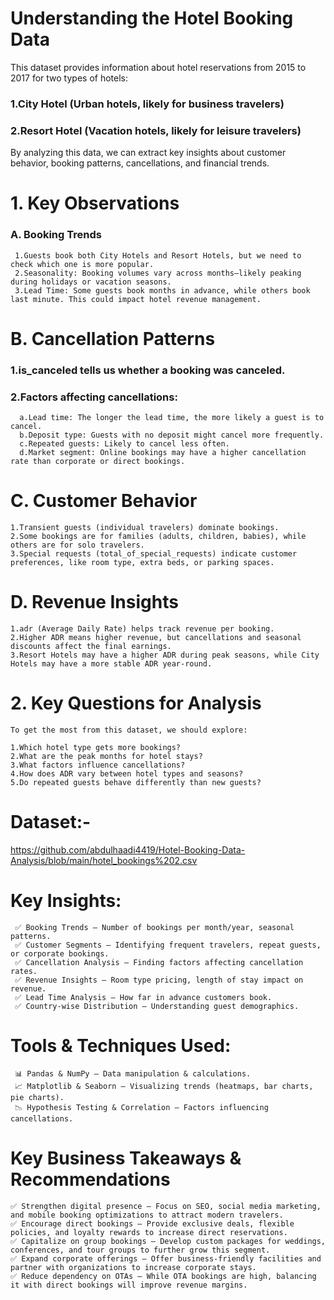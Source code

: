 # Understanding the Hotel Booking Data
This dataset provides information about hotel reservations from 2015 to 2017 for two types of hotels:

### 1.City Hotel (Urban hotels, likely for business travelers)
### 2.Resort Hotel (Vacation hotels, likely for leisure travelers)
By analyzing this data, we can extract key insights about customer behavior, booking patterns, cancellations, and financial trends.

# 1. Key Observations
### A. Booking Trends
     1.Guests book both City Hotels and Resort Hotels, but we need to check which one is more popular.
     2.Seasonality: Booking volumes vary across months—likely peaking during holidays or vacation seasons.
     3.Lead Time: Some guests book months in advance, while others book last minute. This could impact hotel revenue management.

    
# B. Cancellation Patterns
### 1.is_canceled tells us whether a booking was canceled.
### 2.Factors affecting cancellations:
      a.Lead time: The longer the lead time, the more likely a guest is to cancel.
      b.Deposit type: Guests with no deposit might cancel more frequently.
      c.Repeated guests: Likely to cancel less often.
      d.Market segment: Online bookings may have a higher cancellation rate than corporate or direct bookings.
# C. Customer Behavior
    1.Transient guests (individual travelers) dominate bookings.
    2.Some bookings are for families (adults, children, babies), while others are for solo travelers.
    3.Special requests (total_of_special_requests) indicate customer preferences, like room type, extra beds, or parking spaces.
# D. Revenue Insights
    1.adr (Average Daily Rate) helps track revenue per booking.
    2.Higher ADR means higher revenue, but cancellations and seasonal discounts affect the final earnings.
    3.Resort Hotels may have a higher ADR during peak seasons, while City Hotels may have a more stable ADR year-round.
    
# 2. Key Questions for Analysis
    To get the most from this dataset, we should explore:

    1.Which hotel type gets more bookings?
    2.What are the peak months for hotel stays?
    3.What factors influence cancellations?
    4.How does ADR vary between hotel types and seasons?
    5.Do repeated guests behave differently than new guests?
    
# Dataset:-
https://github.com/abdulhaadi4419/Hotel-Booking-Data-Analysis/blob/main/hotel_bookings%202.csv

# Key Insights:
     ✅ Booking Trends – Number of bookings per month/year, seasonal patterns.
     ✅ Customer Segments – Identifying frequent travelers, repeat guests, or corporate bookings.
     ✅ Cancellation Analysis – Finding factors affecting cancellation rates.
     ✅ Revenue Insights – Room type pricing, length of stay impact on revenue.
     ✅ Lead Time Analysis – How far in advance customers book.
     ✅ Country-wise Distribution – Understanding guest demographics.

# Tools & Techniques Used:
     📊 Pandas & NumPy – Data manipulation & calculations.
     📈 Matplotlib & Seaborn – Visualizing trends (heatmaps, bar charts, pie charts).
     📉 Hypothesis Testing & Correlation – Factors influencing cancellations.

# Key Business Takeaways & Recommendations
    ✅ Strengthen digital presence – Focus on SEO, social media marketing, and mobile booking optimizations to attract modern travelers.
    ✅ Encourage direct bookings – Provide exclusive deals, flexible policies, and loyalty rewards to increase direct reservations.
    ✅ Capitalize on group bookings – Develop custom packages for weddings, conferences, and tour groups to further grow this segment.
    ✅ Expand corporate offerings – Offer business-friendly facilities and partner with organizations to increase corporate stays.
    ✅ Reduce dependency on OTAs – While OTA bookings are high, balancing it with direct bookings will improve revenue margins.


    
